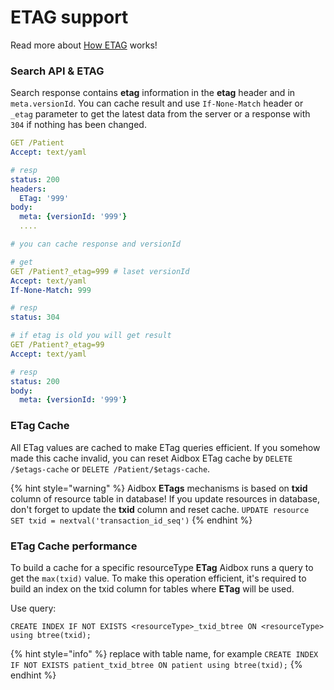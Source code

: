 # ETAG support

Read more about [How ETAG](https://developer.mozilla.org/en/docs/Web/HTTP/%D0%97%D0%B0%D0%B3%D0%BE%D0%BB%D0%BE%D0%B2%D0%BA%D0%B8/ETag) works!

### Search API & ETAG

Search response contains **etag** information in the **etag** header and in `meta.versionId`. You can cache result and use `If-None-Match` header or `_etag` parameter to get the latest data from the server or a response with `304` if nothing has been changed.

```yaml
GET /Patient
Accept: text/yaml

# resp
status: 200
headers:
  ETag: '999'
body:
  meta: {versionId: '999'}
  ....

# you can cache response and versionId

# get 
GET /Patient?_etag=999 # laset versionId
Accept: text/yaml
If-None-Match: 999

# resp
status: 304

# if etag is old you will get result
GET /Patient?_etag=99
Accept: text/yaml

# resp
status: 200
body:
  meta: {versionId: '999'}

```

### ETag Cache

All ETag values are cached to make ETag queries efficient. If you somehow made this cache invalid, you can reset Aidbox ETag cache by `DELETE /$etags-cache` or `DELETE /Patient/$etags-cache`.

{% hint style="warning" %}
Aidbox **ETags** mechanisms is based on **txid** column of resource table in database! If you update resources in database, don't forget to update the **txid** column and reset cache. `UPDATE resource SET txid = nextval('transaction_id_seq')`
{% endhint %}

### ETag Cache performance

To build a cache for a specific resourceType **ETag** Aidbox runs a query to get the `max(txid)` value. To make this operation efficient, it's required to build an index on the txid column for tables where **ETag** will be used.

Use query:

```CREATE INDEX IF NOT EXISTS <resourceType>_txid_btree ON <resourceType> using btree(txid);```

{% hint style="info" %}
replace **<resourceType>** with **<resourceType>** table name, for example `CREATE INDEX IF NOT EXISTS patient_txid_btree ON patient using btree(txid);`
{% endhint %}
